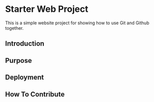 # Starter Web Project

This is a simple website project for 
showing how to use Git and Github together.

## Introduction

## Purpose

## Deployment

## How To Contribute 